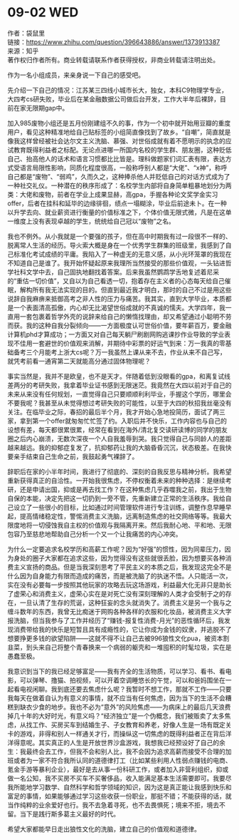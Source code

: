 # 09-02 WED

作者：袋鼠里  
链接：https://www.zhihu.com/question/396643886/answer/1373913387  
来源：知乎  
著作权归作者所有。商业转载请联系作者获得授权，非商业转载请注明出处。  
  


作为一名小组成员，来亲身说一下自己的感受吧。

先介绍一下自己的情况：江苏某三四线小城市长大，独女，本科C9物理学专业，大四考cs研失败，毕业后在某金融数据公司做后台开发，工作大半年后裸辞，目前在家无限期gap中。

加入985废物小组还是五月份刚建组不久的事，作为一个初中就开始用豆瓣的重度用户，看见这种精准地给自己贴标签的小组简直像找到了故乡。“自嘲”，简直就是像我这样曾经被社会达尔文主义洗脑、慕强、对世俗成就有着不愿明示的执念的应试教育既得利益者之标配。无论点进哪一所国内名校的学生群、朋友圈，这种贬低自己、抬高他人的话术和语言习惯都比比皆是。理科做题家们词汇表有限，表达方式受语言局限性影响，同质化程度很高，一般称呼别人都是“大佬”、“x神”，称呼自己都是“废物”、“弱鸡”，久而久之，这种捧杀他人并贬低自己的对话方式成为了一种社交礼仪。一种潜在的秩序形成了：名校学生内部将自身简单粗暴地划分为两类：大佬和废物，前者在学业上成果显赫，高gpa，手握各种论文奖学金实习offer，后者在挂科和延毕的边缘徘徊，绩点一塌糊涂，毕业后前途未卜。在一种以升学去向、就业薪资进行衡量的价值标准之下，个体价值无限式微，凡是在这单一维度上没有表现卓越的学生，统统给自己冠以“废物”之名。

我也不例外。从小我就是一个要强的孩子，但在高中时期我有过一段很不一样的、脱离常人生活的经历。导火索大概是身在一个优秀学生群集的班级里，我感到了自己标准化考试成绩的平庸。我陷入了一种虚无的无意义感，从小光环笼罩的我现在不知道自己是谁了。我开始怀疑起原来我理所当然接受的那些价值观，一头钻进哲学社科文学中去，自己固执地翻找着答案。后来我虽然鹦鹉学舌地复述着尼采的“重估一切价值”，又自以为自己看透一切，抱着存在主义者的心态每天给自己催眠，解构所有我无法实现的目的。但直到最近我才明白，那时的自己不过是用这些说辞自我麻痹来抵御高考之非人性的压力与痛苦。我其实，直到大学毕业，本质都是一个表面清高孤傲，内心却无比渴望世俗成就的不真诚的懦夫。大学四年，我一直用一套包裹着哲学外壳的说辞来给自己的懒惰找理由，却又希望通过小聪明不劳而获。我的这种自我分裂倾向——一方面极度认可世俗价值，要年薪百万，要金融计算机phd才算成功；一方面又对自己每天躺尸刷剧网购逃课抄作业导致的学业表现不佳用一套避世的价值观来消解，并期待中彩票的好运气到来：万一我真的零基础备考三个月能考上浙大cs呢？万一我虽然上课从来不去，作业从来不自己写，就凭考前看一通宵第二天就能高分通过固体物理呢？

事实当然是，我并不是欧皇，也不是天才。伴随着低到没眼看的gpa，和离复试线差两分的考研失败，我拿着毕业证书感到无限迷茫。我竟然在大四以前对于自己的未来从来没有任何规划，一直觉得自己只要顺顺利利毕业，手握这个学历，哪里会不要我呢？我甚至从未觉得想过考研失败的可能性，以至于大四的秋招我丝毫没有关注。在临毕业之际，春招的最后半个月，我才开始心急地投简历，面试了两三家，拿到第一个offer就匆匆忙忙签了约。入职后并不快乐，工作内容也与自己的设想有差，每天都很累很累，经常在看到在海外/清北复交读研读博的同学的朋友圈之后内心崩溃，无数次深夜一个人自我羞辱到哭。我只觉得自己与同龄人的差距越来越远。我的抑郁症复发了，抗抑郁药让我的大脑昏昏沉沉，状态极差。在我快要亲手结束自己生命之前，我鼓起勇气裸辞了。

辞职后在家的小半年时间，我进行了彻底的、深刻的自我反思与精神分析。我希望重新获得真正的自洽性。一开始我很焦虑，不停权衡着未来的种种选择：是继续考研，还是申请出国，抑或是再去找工作？在这种焦虑几乎吞噬我之前，我出于生物自保的本能，决定先把这一切扔到一旁不管，先重新建立正常的生活秩序。我给自己设立了一些很小的目标，比如通过时间管理软件进行专注训练，调整作息早睡早起，提高情绪稳定性，警惕消费主义洗脑，远离制造焦虑的社交网络等等。我最大限度地将一切侵蚀我自主权的价值观与我隔离开来。然后我耐心地、平和地、无限包容乃至慈悲地帮助自己分析一个又一个让我痛苦的内心冲突。

为什么一定要追求名校学历和高薪工作呢？因为“好强”的惯性，因为同辈压力，因为身处的圈子大家都在追求这些，因为觉得没有这些就很丢脸，因为想要买各种消费主义宣扬的商品。但是当我深刻思考了平民主义的本质之后，我发现这完全不是什么因为自身能力有限而造成的痛苦，而是被洗脑了的执迷不悟。人只能活一次，实在没有必要每一步按照其他玩家的攻略去玩这场游戏，利益最大化无非只是助长了虚荣心和消费主义，虚荣心实在是对死亡没有深刻理解的人类才会受制于之的存在，一旦认清了生存的荒诞，这种狂妄的念头就消失了。消费主义是另一个我与之缠斗数年的东西，我曾无比痴迷于网购各种各样的衣服和化妆品，被消费主义大字报洗脑，但当我参与了工作并经历了“赚钱-报复性消费-月光”的恶性循环后，我发现消费带给我的快乐是短暂且具有成瘾性的，它让你成为金钱的奴隶，并逃脱不了想要挣更多钱的欲望陷阱——这就不得不让自己去被996狼性文化pua，被资本割韭菜，到头来自己将整个青春换来一个病弱的躯壳和一堆囤积的时髦垃圾，实在是愚蠢至极。

我意识到当下的我已经足够富足——我有齐全的生活物质，可以学习、看书、看电影，可以弹琴、撸猫、拍视频，可以开着空调睡悠长的午觉，可以和爸妈围坐在一起看电视闲聊。我到底还要去焦虑什么呢？我暂时不想工作，那就不工作——只要我每天在做着自认为有意义的事情，就不应当有任何焦虑，因为当下的生活不会糟糕到缺衣少食的地步。我也不必为“意外”的风险焦虑——为病床上的最后几天浪费掉几十年的大好时光，有意义吗？“经济独立”是一个伪概念，我们被贩卖了太多焦虑，从找工作、买房买车到结婚生子、子女教育和养老，好像人生是一场有既定关卡的游戏，非得和别人一样通关才行，而操纵这一切焦虑的既得利益者正在背后洋洋得意呢。其实真正的人生是开放世界沙盒游戏，我想我已经预设好了自己的余生：我最终会去工作，但我不会和别人比，我不会因为追求高薪而接受不合理的加班或者为一家不符合我所认同的道德律打工（比如某些利用人性弱点赚钱的电商、氪金手游等暴利企业），最好是去从事一份科研工作，或者加入非营利组织，抑或做一名公知，我不买房不买车不买奢侈品，收入能满足基本生活需要即可。我要尽我所能地学习数学、自然科学和哲学领域的知识，因为这是真正能让我感到快乐和富足的事情，如果能够通过学习这些收获一份职业，那挺不错；不能获得的话，就当作纯粹的业余爱好也行。我不去急着寻死，也不去畏惧死；境来不拒，境去不留。当下是践行斯多葛主义最好的时代。

希望大家都能早日走出狼性文化的洗脑，建立自己的价值观和道德律。


